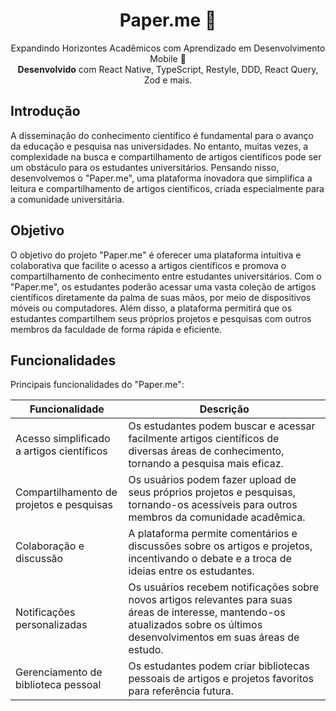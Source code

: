 <h1 align="center">Paper.me 📖</h1>

<p align="center">Expandindo Horizontes Acadêmicos com Aprendizado em Desenvolvimento Mobile 📱  <br> <strong>Desenvolvido</strong> com React Native, TypeScript, Restyle, DDD, React Query, Zod e mais.
</p>

## Introdução

A disseminação do conhecimento científico é fundamental para o avanço da educação e pesquisa nas universidades. No entanto, muitas vezes, a complexidade na busca e compartilhamento de artigos científicos pode ser um obstáculo para os estudantes universitários. Pensando nisso, desenvolvemos o "Paper.me", uma plataforma inovadora que simplifica a leitura e compartilhamento de artigos científicos, criada especialmente para a comunidade universitária.

## Objetivo

O objetivo do projeto "Paper.me" é oferecer uma plataforma intuitiva e colaborativa que facilite o acesso a artigos científicos e promova o compartilhamento de conhecimento entre estudantes universitários. Com o "Paper.me", os estudantes poderão acessar uma vasta coleção de artigos científicos diretamente da palma de suas mãos, por meio de dispositivos móveis ou computadores. Além disso, a plataforma permitirá que os estudantes compartilhem seus próprios projetos e pesquisas com outros membros da faculdade de forma rápida e eficiente.

## Funcionalidades

Principais funcionalidades do "Paper.me":

| Funcionalidade                                       | Descrição                                                                                                                         |
|------------------------------------------------------|-----------------------------------------------------------------------------------------------------------------------------------|
| Acesso simplificado a artigos científicos            | Os estudantes podem buscar e acessar facilmente artigos científicos de diversas áreas de conhecimento, tornando a pesquisa mais eficaz. |
| Compartilhamento de projetos e pesquisas             | Os usuários podem fazer upload de seus próprios projetos e pesquisas, tornando-os acessíveis para outros membros da comunidade acadêmica. |
| Colaboração e discussão                              | A plataforma permite comentários e discussões sobre os artigos e projetos, incentivando o debate e a troca de ideias entre os estudantes. |
| Notificações personalizadas                          | Os usuários recebem notificações sobre novos artigos relevantes para suas áreas de interesse, mantendo-os atualizados sobre os últimos desenvolvimentos em suas áreas de estudo. |
| Gerenciamento de biblioteca pessoal                   | Os estudantes podem criar bibliotecas pessoais de artigos e projetos favoritos para referência futura.                               |
